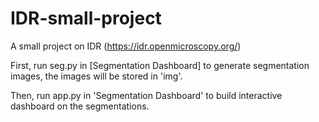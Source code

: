 # IDR-small-project
A small project on IDR (https://idr.openmicroscopy.org/)

First, run seg.py in [Segmentation Dashboard] to generate segmentation images, the images will be stored in 'img'.

Then, run app.py in 'Segmentation Dashboard' to build interactive dashboard on the segmentations.
